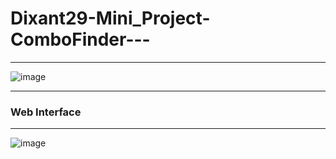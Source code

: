 # Dixant29-Mini_Project-ComboFinder---
---

![image](https://user-images.githubusercontent.com/7460892/173579493-d718c024-4844-4c30-afd5-71bd641a49d0.png)

---
### **Web Interface**
---

![image](https://user-images.githubusercontent.com/7460892/173579832-ee775b06-9ceb-4881-9afe-d2e4dbef1b29.png)
